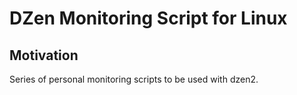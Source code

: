 DZen Monitoring Script for Linux
========================================================

Motivation
----------

Series of personal monitoring scripts to be used
with dzen2.
